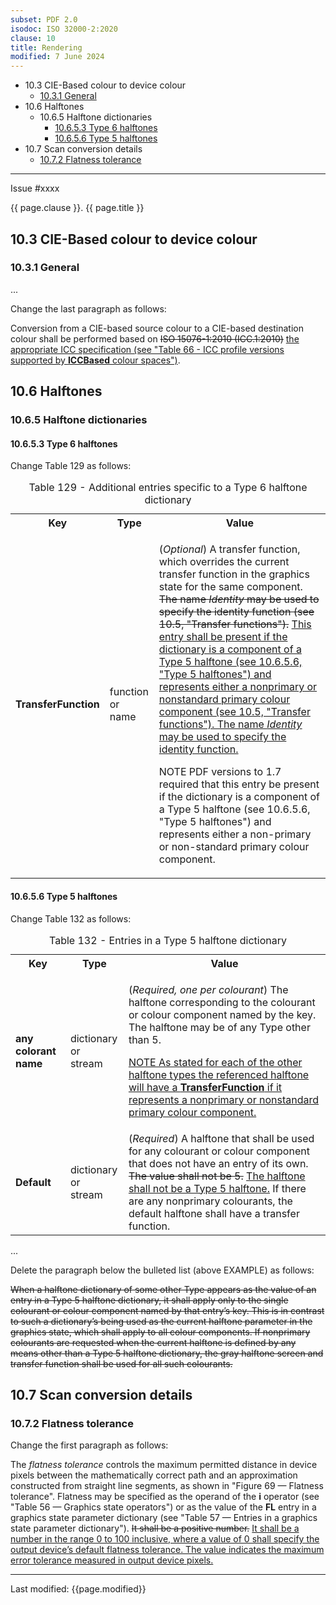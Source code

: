 ```yaml
---
subset: PDF 2.0
isodoc: ISO 32000-2:2020
clause: 10
title: Rendering
modified: 7 June 2024
---
```


<ul class="noprint">
  <li>10.3 CIE-Based colour to device colour
    <ul>
    <li><a href="#H10.3.1">10.3.1 General</a>
    </li>
    </ul>
  </li>
  <li>10.6 Halftones
    <ul>
    <li>10.6.5 Halftone dictionaries
     <ul>
      <li><a href="#H10.6.5.3">10.6.5.3 Type 6 halftones</a>
      </li>
      <li><a href="#H10.6.5.6">10.6.5.6 Type 5 halftones</a>
      </li>
     </ul>
    </li>
    </ul>
  </li>
  <li>10.7 Scan conversion details
   <ul>
    <li><a href="#H10.7.2">10.7.2 Flatness tolerance</a>
    </li>
   </ul>
  </li>
</ul>
<hr>

<link rel="stylesheet" href="../assets/iso-style.css">
<div class="isostyle">
<div class="fixedpopup" id="issuelink">
    Issue #xxxx
</div>

<p class="fake-h1">{{ page.clause }}. {{ page.title }}</p>

<h2 id="H10.3">10.3 CIE-Based colour to device colour</h2>

<h3 id="H10.3.1">10.3.1 General</h3>

<p>...</p>

<p class="location">Change the last paragraph as follows:</p>

<p>
Conversion from a CIE-based source colour to a CIE-based destination colour shall be performed based on <del onMouseEnter="mouseEnter(this)" data-issue="181" data-iso="approved">ISO 15076-1:2010 (ICC.1:2010)</del>
<ins onMouseEnter="mouseEnter(this)" data-issue="181" data-iso="approved">the appropriate ICC specification (see "Table 66 - ICC profile versions supported by <b>ICCBased</b> colour spaces")</ins>.
</p>


<h2 id="H10.6">10.6 Halftones</h2>

<h3 id="H10.6.5">10.6.5 Halftone dictionaries</h3>

<h4 id="H10.6.5.3">10.6.5.3 Type 6 halftones</h4>

<p class="location">Change Table 129 as follows:</p>

<table>
  <caption id="Table129">Table 129 - Additional entries specific to a Type 6 halftone dictionary</caption>
  <tr>
    <th>Key</th>
    <th>Type</th>
    <th>Value</th>
  </tr>
  <tr>
    <td><b>TransferFunction</b></td>
    <td>function or<br/>name</td>
    <td>
      <p>
      (<i>Optional</i>) A transfer function, which overrides the current transfer function in the graphics state for the same component. 
      <del onMouseEnter="mouseEnter(this)" data-issue="310" data-iso="approved">The name <i>Identity</i> may be used to specify the identity function (see 10.5, "Transfer functions").</del>
      <ins onMouseEnter="mouseEnter(this)" data-issue="310" data-iso="approved">This entry shall be present if the dictionary is a component of a Type 5 halftone (see 10.6.5.6, "Type 5 halftones") and represents either a nonprimary or nonstandard primary colour component (see 10.5, "Transfer functions"). The name <i>Identity</i> may be used to specify the identity function.</ins>
      </p>
      <p class="hangingindent">
        NOTE PDF versions to 1.7 required that this entry be present if the dictionary is a component of a Type 5 halftone (see 10.6.5.6, "Type 5 halftones") and represents either a non-primary or non-standard primary colour component.
      </p>
    </td>
  </tr>
</table>


<h4 id="H10.6.5.6">10.6.5.6 Type 5 halftones</h4>

<p class="location">Change Table 132 as follows:</p>

<table>
  <caption id="Table132">Table 132 - Entries in a Type 5 halftone dictionary</caption>
  <tr>
    <th>Key</th>
    <th>Type</th>
    <th>Value</th>
  </tr>
  <tr>
    <td><b>any colorant name</b></td>
    <td>dictionary or<br/>stream</td>
    <td>
      <p>(<i>Required, one per colourant</i>) The halftone corresponding to the colourant or colour component named by the key. The halftone may be of any Type other than 5.</p>
      <p class="hangingindent"><ins onMouseEnter="mouseEnter(this)" data-issue="310" data-iso="approved">
      NOTE As stated for each of the other halftone types the referenced halftone will have a <b>TransferFunction</b> if it represents a nonprimary or nonstandard primary colour component.
      </ins></p>
    </td>
  </tr>
  <tr>
    <td><b>Default</b></td>
    <td>dictionary or<br/>stream</td>
    <td>
    (<i>Required</i>) A halftone that shall be used for any colourant or colour component that does not have an entry of its own.
    <del onMouseEnter="mouseEnter(this)" data-issue="12" data-iso="approved">The value shall not be 5.</del>
    <ins onMouseEnter="mouseEnter(this)" data-issue="12" data-iso="approved">The halftone shall not be a Type 5 halftone.</ins>
    If there are any nonprimary colourants, the default halftone shall have a transfer function.
    </td>
  </tr>
</table>

<p>...</p>

<p class="location">Delete the paragraph below the bulleted list (above EXAMPLE) as follows:</p>

<p><del onMouseEnter="mouseEnter(this)" data-issue="311" data-iso="approved">
When a halftone dictionary of some other Type appears as the value of an entry in a Type 5 halftone dictionary, it shall apply only to the single colourant or colour component named by that entry’s key. This is in contrast to such a dictionary’s being used as the current halftone parameter in the graphics state, which shall apply to all colour components. If nonprimary colourants are requested when the current halftone is defined by any means other than a Type 5 halftone dictionary, the gray halftone screen and transfer function shall be used for all such colourants.
</del></p>

<h2 id="H10.7">10.7 Scan conversion details</h2>

<h3 id="H10.7.2">10.7.2 Flatness tolerance</h3>

<p class="location">Change the first paragraph as follows:</p>

<p>
The <i>flatness tolerance</i> controls the maximum permitted distance in device pixels between the mathematically correct path and an approximation constructed from straight line segments, as shown in "Figure 69 — Flatness tolerance". Flatness may be specified as the operand of the <b>i</b> operator (see "Table 56 — Graphics state operators") or as the value of the <b>FL</b> entry in a graphics state parameter dictionary (see "Table 57 — Entries in a graphics state parameter dictionary"). 
<del onMouseEnter="mouseEnter(this)" data-issue="371" data-iso="approved">It shall be a positive number.</del>
<ins onMouseEnter="mouseEnter(this)" data-issue="371" data-iso="approved">It shall be a number in the range 0 to 100 inclusive, where a value of 0 shall specify the output device’s default flatness tolerance. The value indicates the maximum error tolerance measured in output device pixels.</ins>
</p>

</div>


<hr>
<p class="footnote">Last modified: {{page.modified}}</p>
